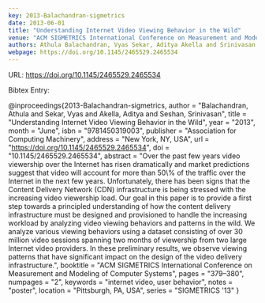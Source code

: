 ```yaml
---
key: 2013-Balachandran-sigmetrics
date: 2013-06-01
title: "Understanding Internet Video Viewing Behavior in the Wild"
venue: "ACM SIGMETRICS International Conference on Measurement and Modeling of Computer Systems"
authors: Athula Balachandran, Vyas Sekar, Aditya Akella and Srinivasan Seshan
webpage: https://doi.org/10.1145/2465529.2465534
---
```


URL: https://doi.org/10.1145/2465529.2465534

Bibtex Entry:

@inproceedings{2013-Balachandran-sigmetrics,
    author = "Balachandran, Athula and Sekar, Vyas and Akella, Aditya and Seshan, Srinivasan",
    title = "Understanding Internet Video Viewing Behavior in the Wild",
    year = "2013",
    month = "June",
    isbn = "9781450319003",
    publisher = "Association for Computing Machinery",
    address = "New York, NY, USA",
    url = "https://doi.org/10.1145/2465529.2465534",
    doi = "10.1145/2465529.2465534",
    abstract = "Over the past few years video viewership over the Internet has risen dramatically and market predictions suggest that video will account for more than 50\\% of the traffic over the Internet in the next few years. Unfortunately, there has been signs that the Content Delivery Network (CDN) infrastructure is being stressed with the increasing video viewership load. Our goal in this paper is to provide a first step towards a principled understanding of how the content delivery infrastructure must be designed and provisioned to handle the increasing workload by analyzing video viewing behaviors and patterns in the wild. We analyze various viewing behaviors using a dataset consisting of over 30 million video sessions spanning two months of viewership from two large Internet video providers. In these preliminary results, we observe viewing patterns that have significant impact on the design of the video delivery infrastructure.",
    booktitle = "ACM SIGMETRICS International Conference on Measurement and Modeling of Computer Systems",
    pages = "379–380",
    numpages = "2",
    keywords = "internet video, user behavior",
    notes = "poster",
    location = "Pittsburgh, PA, USA",
    series = "SIGMETRICS '13"
}

